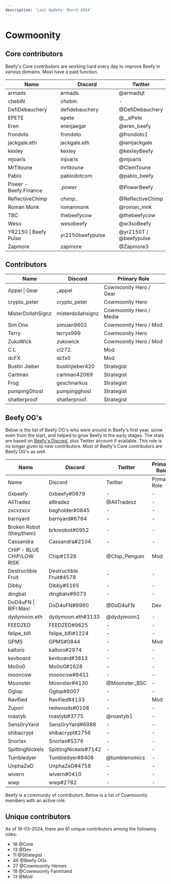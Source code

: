 ```yaml
---
description: 'Last Update: March 2024'
---
```


# Cowmoonity

## Core contributors

Beefy's Core contributors are working hard every day to improve Beefy in various domains. Most have a paid function.

<table><thead><tr><th width="234">Name</th><th width="255.33333333333331">Discord</th><th>Twitter</th></tr></thead><tbody><tr><td>armads</td><td>armads.</td><td>@armadsjt</td></tr><tr><td>chebiN</td><td><em>chebin.</em></td><td>-</td></tr><tr><td>DefiDebauchery</td><td>defidebauchery</td><td>@DefiDebauchery</td></tr><tr><td>EPETE</td><td>epete</td><td>@__ePete</td></tr><tr><td>Eren</td><td>erenjaegar</td><td>@eren_beefy</td></tr><tr><td>frondoto</td><td>frondoto</td><td>@frondoto1</td></tr><tr><td>jackgale.eth</td><td>jackgale.eth</td><td>@iamjackgale</td></tr><tr><td>kexley</td><td>kexley</td><td>@kexleyBeefy</td></tr><tr><td>mjoaris </td><td>mjoaris</td><td>@mjoaris</td></tr><tr><td>MrTitoune</td><td>mrtitoune</td><td>@ClemToune</td></tr><tr><td>Pablo</td><td>pablodotcom</td><td>@pablo_beefy</td></tr><tr><td>Power - Beefy.Finance</td><td>.<em>power</em></td><td>@PowerBeefy</td></tr><tr><td>ReflectiveChimp</td><td><em>chimp.</em>.</td><td>@ReflectiveChimp</td></tr><tr><td>Roman Monk</td><td>romanmonk</td><td>@roman_mnk</td></tr><tr><td>TBC</td><td>thebeefycow</td><td>@thebeefycow</td></tr><tr><td>Weso</td><td>wesobeefy</td><td>@w3soBeefy</td></tr><tr><td>YR2150 | Beefy Pulse</td><td>yr2150beefypulse</td><td>@yr2150T / @beefypulse</td></tr><tr><td>Zapmore</td><td>zapmore</td><td>@Zapmore3</td></tr></tbody></table>

## Contributors

| Name              | Discord           | Primary Role            |
| ----------------- | ----------------- | ----------------------- |
| Appel \| Gear     | \_appel           | Cowmoonity Hero / Gear  |
| crypto\_peter     | crypto\_peter     | Cowmoonity Hero         |
| MisterDollahSignz | misterdollahsignz | Cowmoonity Hero / Media |
| Sim One           | simuan9602        | Cowmoonity Hero / Mod   |
| Terry             | terrys999         | Cowmoonity Hero         |
| ZukoWick          | zukowick          | Cowmoonity Hero / Mod   |
| C L               | cl272.            | Mod                     |
| dcFX              | dcfx0             | Mod                     |
| Bustin Jieber     | bustinjieber420   | Strategist              |
| Cartman           | cartman42069      | Strategist              |
| Frog              | geschnarkus       | Strategist              |
| pumpingGhost      | pumpingghost      | Strategist              |
| shatterproof      | shatterproof.     | Strategist              |

## Beefy OG's

Below is the list of Beefy OG's who were around in Beefy's first year, some even from the start, and helped to grow Beefy in the early stages. The stats are based on [Beefy's Discord](https://discord.gg/yq8wfHd), plus Twitter account if available. This role is no longer given to new contributors. Most of Beefy's Core contributors are Beefy OG's as well.

<table data-header-hidden><thead><tr><th width="265.3333333333333">Name</th><th>Discord </th><th width="172">Twitter</th><th>Primary Role</th></tr></thead><tbody><tr><td>Name</td><td>Discord </td><td>Twitter</td><td>Primary Role</td></tr><tr><td>0xbeefy</td><td>0xbeefy#0679</td><td>-</td><td>-</td></tr><tr><td>AllTradez</td><td>alltradez</td><td>@AllTradesz</td><td>-</td></tr><tr><td>zxcvzxcv</td><td>bagholder#0845</td><td>-</td><td>-</td></tr><tr><td>barnyard</td><td>barnyard#6764</td><td>-</td><td>-</td></tr><tr><td>Broken Robot (they/them)</td><td>brknrobot#0952</td><td>-</td><td>-</td></tr><tr><td>Cassandra</td><td>Cassandra#2104</td><td>-</td><td>-</td></tr><tr><td>CHIP - BLUE CHIP/LOW RISK</td><td>Chip#1528</td><td>@Chip_Penguin</td><td>Mod</td></tr><tr><td>Destructible Fruit</td><td>Destructible Fruit#4578</td><td>-</td><td>-</td></tr><tr><td>Dibby</td><td>Dibby#5165</td><td>-</td><td>-</td></tr><tr><td>dingbat</td><td>dingbatx#6073</td><td>-</td><td>-</td></tr><tr><td>DoD4uFN | BIFI Maxi</td><td>DoD4uFN#9980</td><td>@DoD4uFN</td><td>Dev</td></tr><tr><td>dydymoon.eth</td><td>dydymoon.eth#3133</td><td>@dydymoon1</td><td>-</td></tr><tr><td>FEEDZED</td><td>FEEDZED#9625</td><td>-</td><td>-</td></tr><tr><td>felipe_bifi</td><td>felipe_bifi#1224</td><td>-</td><td>-</td></tr><tr><td>GPMS</td><td>GPMS#0844</td><td>-</td><td>Mod</td></tr><tr><td>kaltoro</td><td>kaltoro#2974</td><td>-</td><td>-</td></tr><tr><td>kevboard</td><td>kevboard#3813</td><td>-</td><td>-</td></tr><tr><td>Mo0o0</td><td>Mo0o0#1628</td><td>-</td><td>-</td></tr><tr><td>mooncow</td><td>mooncow#8411</td><td>-</td><td>-</td></tr><tr><td>Moonster</td><td>Moonster#4130</td><td>@Moonster_BSC</td><td>-</td></tr><tr><td>Oglop</td><td>Oglop#8007</td><td>-</td><td>-</td></tr><tr><td>Ravified</td><td>Ravified#4133</td><td>-</td><td>Mod</td></tr><tr><td>Zupori</td><td>redwoods#0108</td><td>-</td><td>-</td></tr><tr><td>roastyb</td><td>roastyb#3775</td><td>@roastyb1</td><td>-</td></tr><tr><td>Sens0ryYard</td><td>Sens0ryYard#6988</td><td>-</td><td>-</td></tr><tr><td>shibacrypt</td><td>shibacrypt#2756</td><td>-</td><td>-</td></tr><tr><td>Snorlax</td><td>Snorlax#5376</td><td>-</td><td>-</td></tr><tr><td>SpittingNickels</td><td>SpittingNickels#7142</td><td>-</td><td>-</td></tr><tr><td>Tumbledyer</td><td>Tumbledyer#8408</td><td>@tumblenomics</td><td>-</td></tr><tr><td>UnphaZeD</td><td>UnphaZeD#4758</td><td>-</td><td>-</td></tr><tr><td>wivern</td><td>wivern#0410</td><td>-</td><td>-</td></tr><tr><td>wwp</td><td>wwp#2782</td><td>-</td><td>-</td></tr></tbody></table>

Beefy is a community of contributors. Below is a list of Cowmoonity members with an active role.

## Unique contributors

As of 16-03-2024, there are 81 unique contributors among the following roles:

* 18 @Core
* 13 @Dev
* 11 @Strategist
* 46 @Beefy OGs
* 27 @Cowmoonity Heroes
* 18 @Cowmoonity Farmhand
* 13 @Mod
